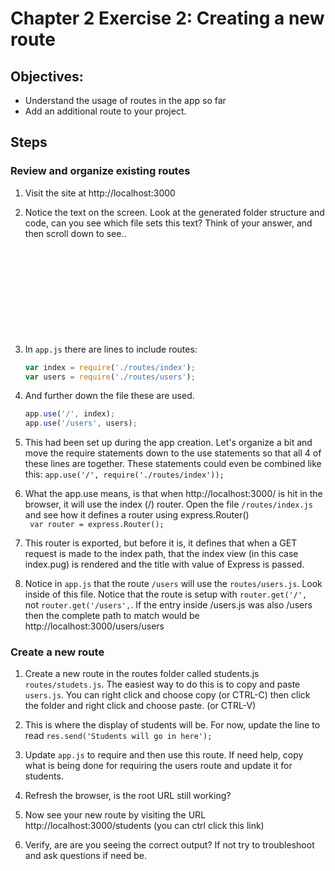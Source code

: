# Chapter 2 Exercise 2: Creating a new route
## Objectives:
* Understand the usage of routes in the app so far
* Add an additional route to your project. 

## Steps

### Review and organize existing routes

1. Visit the site at http://localhost:3000

1. Notice the text on the screen. Look at the generated folder structure and code, can you see which file sets this text?  Think of your answer, and then scroll down to see..
    
    ``` 











    ```


1.  In `app.js` there are lines to include routes:
    ``` javascript
    var index = require('./routes/index');
    var users = require('./routes/users');
    ```

1. And further down the file these are used.
    ``` javascript
    app.use('/', index);
    app.use('/users', users);
    ```

1. This had been set up during the app creation. Let's organize a bit and move the require statements down to the use statements so that all 4 of these lines are together. These statements could even be combined like this:
    ```app.use('/', require('./routes/index'));```

1. What the app.use means, is that when http://localhost:3000/ is hit in the browser, it will use the index (/) router. Open the file `/routes/index.js` and see how it defines a router using express.Router()  
    ``` var router = express.Router();```

1. This router is exported, but before it is, it defines that when a GET request is made to the index path, that the index view (in this case index.pug) is rendered and the title with value of Express is passed. 

1. Notice in `app.js` that the route `/users` will use the `routes/users.js`. Look inside of this file. Notice that the route is setup with `router.get('/', ` not `router.get('/users',`.  If the entry inside /users.js was also /users then the complete path to match would be http://localhost:3000/users/users 


### Create a new route 

1.  Create a new route in the routes folder called students.js `routes/studets.js`. The easiest way to do this is to copy and paste `users.js`. You can right click and choose copy (or CTRL-C) then click the folder and right click and choose paste. (or CTRL-V)

1. This is where the display of students will be. 
For now, update the line to read 
`res.send('Students will go in here');`

1. Update `app.js` to require and then use this route. If need help, copy what is being done for requiring the users route and update it for students.

1. Refresh the browser, is the root URL still working?

1. Now see your new route by visiting the URL http://localhost:3000/students (you can ctrl click this link)

1. Verify, are are you seeing the correct output? If not try to troubleshoot and ask questions if need be.


